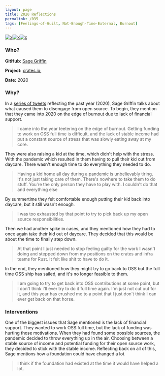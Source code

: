 ```yaml
---
layout: page
title: 2020 Reflections
permalink: /035
tags: [Feelings-of-Guilt, Not-Enough-Time-External, Burnout]
---
```


[![x](https://img.shields.io/badge/-Feelings%20of%20Guilt-fae7b5)](/codebook.html#feelings-of-guilt)[![x](https://img.shields.io/badge/-Not%20Enough%20Time-orange)](/codebook.html#not-enough-time)[![x](https://img.shields.io/badge/-Burnout-ffa07a)](/#BT)

### Who?

**GitHub:** [Sage Griffin](https://github.com/sgrif)

**Project:** [crates.io](https://github.com/rust-lang/crates.io), 

**Date:** 2020

### Why?

In a [series of tweets](https://twitter.com/sgrif/status/1344786589390573569) reflecting the past year (2020), Sage Griffin talks about what caused them to disengage from open source. To begin, they mention that they came into 2020 on the edge of burnout due to lack of financial support. 

> I came into the year teetering on the edge of burnout. Getting funding to work on OSS full time is difficult, and the lack of stable income had put a constant source of stress that was slowly eating away at my core.

They were also raising a kid at the time, which didn't help with the stress.  With the pandemic which resulted in them having to pull their kid out from daycare. There wasn't enough time to do everything they needed to do. 

> Having a kid home all day during a pandemic is unbelievably tiring. It's not just taking care of them. There's nowhere to take them to do stuff. You're the only person they have to play with. I couldn't do that and everything else

By summertime they felt comfortable enough putting their kid back into daycare, but it still wasn't enough. 

> I was too exhausted by that point to try to pick back up my open source responsibilities.

Then we had another spike in cases, and they mentioned how they had to once again take their kid out of daycare. They decided that this would be about the time to finally step down. 

> At that point I just needed to stop feeling guilty for the work I wasn't doing and stepped down from my positions on the crates and infra teams for Rust. It felt like shit to have to do it.

In the end, they mentioned how they might try to go back to OSS but the full time OSS ship has sailed, and it's no longer feasible to them. 

> I am going to try to get back into OSS contributions at some point, but I don't think I'll ever try to do it full time again. I'm just not cut out for it, and this year has crushed me to a point that I just don't think I can ever get back on that horse.

### Interventions

One of the biggest issues that Sage mentioned is the lack of financial support. They wanted to work OSS full time, but the lack of funding was hurting those motivations. When they had found some possible sources, the pandemic decided to throw everything up in the air. Choosing between a stable source of income and potential funding for their open source work, they decided to stick with the stable income. Reflecting back on all of this, Sage mentions how a foundation could have changed a lot. 

> I think if the foundation had existed at the time it would have helped a lot.
